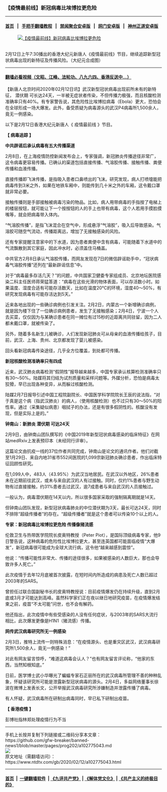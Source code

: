### 【疫情最前线】新冠病毒比埃博拉更危险
------------------------

#### [首页](https://github.com/gfw-breaker/banned-news1/blob/master/README.md) &nbsp;&nbsp;|&nbsp;&nbsp; [手把手翻墙教程](https://github.com/gfw-breaker/guides/wiki) &nbsp;&nbsp;|&nbsp;&nbsp; [禁闻聚合安卓版](https://github.com/gfw-breaker/bn-android) &nbsp;&nbsp;|&nbsp;&nbsp; [网门安卓版](https://github.com/oGate2/oGate) &nbsp;&nbsp;|&nbsp;&nbsp; [神州正道安卓版](https://github.com/SzzdOgate/update) 



<div><div class="featured_image">
 <a href="https://i.ntdtv.com/assets/uploads/2020/02/maxresdefault-26.jpg" target="_blank">
  <figure>
   <img alt="【疫情最前线】新冠病毒比埃博拉更危险" src="https://i.ntdtv.com/assets/uploads/2020/02/maxresdefault-26-800x450.jpg"/>
  </figure><br/>
 </a>
 <span class="caption">
  2月12日上午7:30播出的香港大纪元新唐人《疫情最前线》节目，继续追踪新型冠状病毒出现的新特征及传播风险。（大纪元合成图）
 </span>
</div>
</div><hr/>

#### [翻墙必看视频（文昭、江峰、法轮功、八九六四、香港反送中...）](https://github.com/gfw-breaker/banned-news1/blob/master/pages/link3.md)

<div><div class="post_content" itemprop="articleBody">
 <p>
  【新唐人北京时间2020年02月12日讯】武汉新型冠状病毒出现前所未有的新特征，
  <ok href="https://www.ntdtv.com/gb/潜伏期.htm">
   潜伏期
  </ok>
  可长达24天，一半被无症状者传染，不但传播力极强，而且核酸检测准确率只有40%。有专家警告说，其危险性比埃博拉病毒（Ebola）更大，恐怕会在全球形成一场大爆发。此外，备受质疑为病毒源头的武汉P4病毒所1,500余人，竟无一例感染。
 </p>
 <p>
  以下是2月12日香港大纪元新唐人《
  <ok href="https://www.ntdtv.com/gb/疫情最前线.htm">
   疫情最前线
  </ok>
  》节目。
 </p>
 <div class="video_fit_container">
 </div>
 <p>
  <strong>
   【
   <ok href="https://www.ntdtv.com/gb/病毒追踪.htm">
    病毒追踪
   </ok>
   】
  </strong>
 </p>
 <p>
  <strong>
   中共辟谣后承认病毒有五大传播渠道
  </strong>
 </p>
 <p>
  2月8日，在上海疫情防控新闻发布会上，专家强调，新冠肺炎传播途径非常广，这令病毒更容易传播。已确认的渠道包括直接传播、气溶胶传播、接触传播、粪便传播和血液传播。
 </p>
 <p>
  直接传播即飞沫传播，是指吸入患者口鼻喷出的飞沫。研究发现，病人打喷嚏能把病毒传到3米之外，如果在地铁车厢中，则能传到几十米之外的车厢，这令戴口罩就非常必要。
 </p>
 <p>
  接触传播则是手部接触被病毒污染的物品。比如，病人用带病毒的手指按了电梯上的楼层按钮，就可能让下一个按按钮的人的手上也带有病毒，这个人若用手摸脸摸嘴等，就会把病毒带入体内。
 </p>
 <p>
  “气溶胶传播”，是指飞沫混合在空气中，形成悬浮“气溶胶”，吸入后导致感染。气溶胶可随空气流动，传播距离远，增加了无接触感染的风险。
 </p>
 <p>
  还有专家提醒注意家中的下水道，因为患者粪便中含有病毒，可能随着下水道中的气流飘散到其它家庭，因此冲水时，必须盖住马桶盖。
 </p>
 <p>
  中共官方2月8日承认气溶胶传播，而网友发现在7日的微信辟谣助手中，“冠状病毒气溶胶传播”还列在“最新辟谣信息”中。
 </p>
 <p>
  对于“病毒最多存活几天？”的问题，中共国家卫健委专家组成员、北京地坛医院感染二科主任医师蒋荣猛答道：“病毒在这些光滑的物体表面，可以存活数小时。如果温度、湿度合适有可能存活数天，比如在温度20℃的环境，湿度40～50%，有研究发现病毒有可能存活达到5天。”
 </p>
 <p>
  近来各地出现的一些确诊病例也引发关注。2月2日，内蒙古一个新增确诊病例，就是因为楼下住了一位确诊病例患者，发生了无接触感染；2月4日，宁波一个人去买菜，仅仅因为与某确诊患者在同一摊位有过15秒的近距离共同驻留，因为二人都未戴口罩，就被传染了。
 </p>
 <p>
  另外，随着多名新生儿被确诊，人们发现新冠肺炎可从母亲的血液传播给孩子，目前，武汉、上海、贵州、北京都发现了婴儿被感染。
 </p>
 <p>
  回头看新冠病毒传染途径，几乎全方位覆盖，到处都可传播。
 </p>
 <p>
  <strong>
   新冠核酸检测准确率只有四成
  </strong>
 </p>
 <p>
  近来，武汉肺炎病毒检测“假阴性”报导越来越多，中国专家承认核算检测准确率只有30～50%。陆媒将其归结为试剂质量和采样问题等。外媒分析，恐怕是病毒太狡猾，早已出现各种变异，从而躲过核酸检测。
 </p>
 <p>
  陆媒2月7日报导引述中国工程院副院长、中国医学科学院院长王辰的说法指，“对于真是这个病（指武汉肺炎）的病人，（使用核酸检测）也不过只有30～50%的阳性率。通过（采集疑似病患）咽拭子的办法，还是有很多假阴性的。核酸没有发现，但是实际上是的。”
 </p>
 <p>
  <strong>
   钟南山：新肺炎
   <ok href="https://www.ntdtv.com/gb/潜伏期.htm">
    潜伏期
   </ok>
   可达24天
  </strong>
 </p>
 <p>
  2月9日，由钟南山团队撰写的《中国2019年新型冠状病毒感染的临床特征》在网站medRxiv上发表预印本（未经同行评审）。
 </p>
 <p>
  这篇论文由抗疫一线的37位作者共同完成，钟南山是论文的通讯作者。他们对截至1月29日、来自内地31省市552间医院的1,099宗新冠肺炎确诊患者，作出临床特征回顾性研究。
 </p>
 <p>
  在1,099人中，483人（43.95%）为武汉当地居民。在武汉以外地区，26%患者未在近期前往武汉，或未与来自武汉的人有过接触。同时，仅约1%患者与野生动物有过直接接触，约31%患者去过武汉，逾7成患者与来自武汉的人员接触过。
 </p>
 <p>
  一般认为，病毒潜伏期在14天以内，所以很多国家采取的强制隔离期就是14天。
 </p>
 <p>
  但钟南山团队发现，新型冠状病毒肺炎的中位潜伏期为3天，最长可达24天，同时不排除“超级传播者”的存在。“超级传播者”就是这个患者可以传染10个以上的人。
 </p>
 <p>
  <strong>
   专家：新冠病毒比埃博拉更危险 传播像猪流感
  </strong>
 </p>
 <p>
  伦敦卫生与热带医学院院长皮奥特教授（Peter Piot），是国际顶级病毒专家，他9日警告说，这种病毒的危险性比埃博拉更大，甚至连英国都可能面临疫情“大爆发”，新冠病毒很可能成为全球大流行病，这令他“越来越感到震惊”。
 </p>
 <p>
  他说：“传播可能性非常大、传播的途径很多，如果被感染的人数巨大，那也会导致许多人死亡。”
 </p>
 <p>
  此次疫情于去年12月底被首次披露，在短时间内所造成的病患及死亡人数已超过2003年的SARS。
 </p>
 <p>
  曾担任过联合国副秘书长的皮奥特教授说：目前疫情爆发仍在持续升级，直到2月底或3月才可能达到高峰。虽然科学家们正在夜以继日地研究疫苗，在疫情爆发结束之前，疫苗“不太可能”问世，也不会有解药。
 </p>
 <p>
  他还指出，此次疫情中有些受感染的人没有任何症状，与2003年的SARS大流行相比，此次爆发更像是H1N1（猪流感）传播。
 </p>
 <p>
  <strong>
   网传武汉病毒研究所无一例感染
  </strong>
 </p>
 <p>
  2月3日，推特上流传一则特殊消息：“在疫情源头、也是重灾区武汉，武汉病毒研究所1,500余人，竟无一例感染！”
 </p>
 <p>
  对此有网友留言惊呼，“难道这病毒会认人？”也有网友留言评论称，“他家的东西，当然知根知底。”
 </p>
 <p>
  日前，医学博士武小华曝光了蝙蝠专家石正丽所在的武汉病毒所管理不善的种种乱象，怀疑该研究所可能是泄露新型冠状病毒的源头。2月4日，多益网络董事长徐波在微博上发表长文，公开举报武汉病毒研究所涉嫌制造并泄露传播了病毒。
 </p>
 <p>
  有人怀疑，武汉病毒所在研制出病毒同时，早已私下研制出疫苗。
 </p>
 <p>
  <strong>
   【
   <ok href="https://www.ntdtv.com/gb/香港疫情.htm">
    香港疫情
   </ok>
   】
  </strong>
 </p>
 <p>
  彭博社指林郑处理疫情行为不当
 </p>
</div></div>
<hr/>
手机上长按并复制下列链接或二维码分享本文章：<br/>
https://github.com/gfw-breaker/banned-news1/blob/master/pages/prog202/a102775043.md <br/>
<a href='https://github.com/gfw-breaker/banned-news1/blob/master/pages/prog202/a102775043.md'><img src='https://github.com/gfw-breaker/banned-news1/blob/master/pages/prog202/a102775043.md.png'/></a> <br/>
原文地址（需翻墙访问）：https://www.ntdtv.com/gb/2020/02/12/a102775043.html


------------------------
#### [首页](https://github.com/gfw-breaker/banned-news1/blob/master/README.md) &nbsp;|&nbsp; [一键翻墙软件](https://github.com/gfw-breaker/nogfw/blob/master/README.md) &nbsp;| [《九评共产党》](https://github.com/gfw-breaker/9ping.md/blob/master/README.md#九评之一评共产党是什么) | [《解体党文化》](https://github.com/gfw-breaker/jtdwh.md/blob/master/README.md) | [《共产主义的终极目的》](https://github.com/gfw-breaker/gczydzjmd.md/blob/master/README.md)


<img src='http://gfw-breaker.win/banned-news/pages/prog202/a102775043.md' width='0px' height='0px'/>